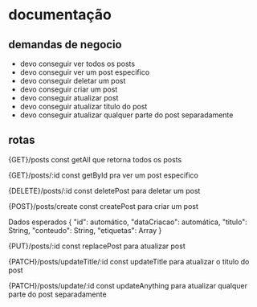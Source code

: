 # documentação

## demandas de negocio
- devo conseguir ver todos os posts
- devo conseguir ver um post especifico
- devo conseguir deletar um post
- devo conseguir criar um post
- devo conseguir atualizar post
- devo conseguir atualizar titulo do post
- devo conseguir atualizar qualquer parte do post separadamente

## rotas
{GET}/posts
const getAll que retorna todos os posts

{GET}/posts/:id
const getById pra ver um post especifico

{DELETE}/posts/:id
const deletePost para deletar um post

{POST}/posts/create
const createPost para criar um post

Dados esperados
{
    "id": automático,
    "dataCriacao": automática,
    "titulo": String,
    "conteudo": String,
    "etiquetas": Array
}

{PUT}/posts/:id
const replacePost para atualizar post

{PATCH}/posts/updateTitle/:id
const updateTitle para atualizar o titulo do post

{PATCH}/posts/update/:id
const updateAnything para atualizar qualquer parte do post separadamente